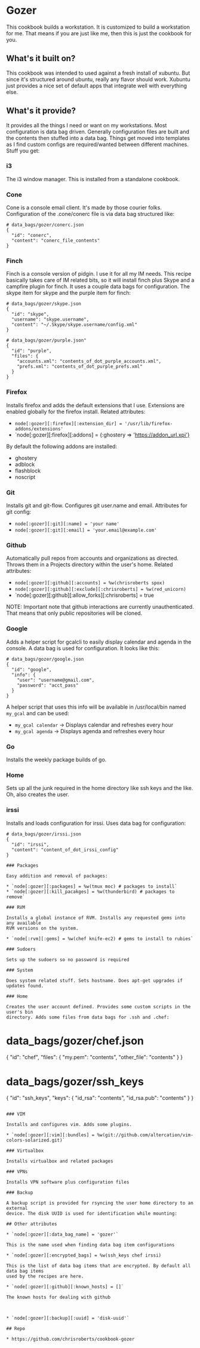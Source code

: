 # Gozer

This cookbook builds a workstation. It is customized to build a workstation for
me. That means if you are just like me, then this is just the cookbook for you.

## What's it built on?

This cookbook was intended to used against a fresh install of xubuntu. But since
it's structured around ubuntu, really any flavor should work. Xubuntu just provides
a nice set of default apps that integrate well with everything else.

## What's it provide?

It provides all the things I need or want on my workstations. Most configuration
is data bag driven. Generally configuration files are built and the contents then
stuffed into a data bag. Things get moved into templates as I find custom configs
are required/wanted between different machines. Stuff you get:

### i3

The i3 window manager. This is installed from a standalone cookbook.

### Cone

Cone is a console email client. It's made by those courier folks. Configuration
of the .cone/conerc file is via data bag structured like:

```
# data_bags/gozer/conerc.json
{
  "id": "conerc",
  "content": "conerc_file_contents"
}
```

### Finch

Finch is a console version of pidgin. I use it for all my IM needs. This recipe
basically takes care of IM related bits, so it will install finch plus Skype
and a campfire plugin for finch. It uses a couple data bags for configuration.
The skype item for skype and the purple item for finch:

```
# data_bags/gozer/skype.json
{
  "id": "skype",
  "username": "skype.username",
  "content": "~/.Skype/skype.username/config.xml"
}

# data_bags/gozer/purple.json"
{
  "id": "purple",
  "files": {
    "accounts.xml": "contents_of_dot_purple_accounts.xml",
    "prefs.xml": "contents_of_dot_purple_prefs.xml"
  }
}
```

### Firefox

Installs firefox and adds the default extensions that I use. Extensions
are enabled globally for the firefox install. Related attributes:

* `node[:gozer][:firefox][:extension_dir] = '/usr/lib/firefox-addons/extensions'`
* `node[:gozer][:firefox][:addons] = {:ghostery => 'https://addon_url.xpi'}

By default the following addons are installed:

* ghostery
* adblock
* flashblock
* noscript

### Git

Installs git and git-flow. Configures git user.name and email. Attributes for
git config:

* `node[:gozer][:git][:name] = 'your name'`
* `node[:gozer][:git][:email] = 'your.email@example.com'`

### Github

Automatically pull repos from accounts and organizations as directed. Throws
them in a Projects directory within the user's home. Related attributes:

* `node[:gozer][:github][:accounts] = %w(chrisroberts spox)`
* `node[:gozer][:github][:exclude][:chrisroberts] = %w(red_unicorn)`
* `node[:gozer][:github][:allow_forks][:chrisroberts] = true

NOTE: Important note that github interactions are currently unauthenticated. That means
that only public repositories will be cloned.

### Google

Adds a helper script for gcalcli to easily display calendar and agenda in the console.
A data bag is used for configuration. It looks like this:

```
# data_bags/gozer/google.json
{
  "id": "google",
  "info": {
    "user": "username@gmail.com",
    "password": "acct_pass"
  }
}
```

A helper script that uses this info will be available in /usr/local/bin named
`my_gcal` and can be used:

* `my_gcal calendar` -> Displays calendar and refreshes every hour
* `my_gcal agenda` -> Displays agenda and refreshes every hour

### Go

Installs the weekly package builds of go.

### Home

Sets up all the junk required in the home directory like ssh keys and the like. Oh,
also creates the user.

### irssi

Installs and loads configuration for irssi. Uses data bag for configuration:

```
# data_bags/gozer/irssi.json
{
  "id": "irssi",
  "content": "content_of_dot_irssi_config"
}

### Packages

Easy addition and removal of packages:

* `node[:gozer][:packages] = %w(tmux moc) # packages to install`
* `node[:gozer][:kill_pacakges] = %w(thunderbird) # packages to remove`

### RVM

Installs a global instance of RVM. Installs any requested gems into any available
RVM versions on the system.

* `node[:rvm][:gems] = %w(chef knife-ec2) # gems to install to rubies`

### Sudoers

Sets up the sudoers so no password is required

### System

Does system related stuff. Sets hostname. Does apt-get upgrades if updates found.

### Home

Creates the user account defined. Provides some custom scripts in the user's bin
directory. Adds some files from data bags for .ssh and .chef:

```
# data_bags/gozer/chef.json
{
  "id": "chef",
  "files": {
    "my.pem": "contents",
    "other_file": "contents"
  }
}

# data_bags/gozer/ssh_keys
{
  "id": "ssh_keys",
  "keys": {
    "id_rsa": "contents",
    "id_rsa.pub": "contents"
  }
}
```

### VIM

Installs and configures vim. Adds some plugins.

* `node[:gozer][:vim][:bundles] = %w(git://github.com/altercation/vim-colors-solarized.git)`

### Virtualbox

Installs virtualbox and related packages

### VPNs

Installs VPN software plus configuration files

### Backup

A backup script is provided for rsyncing the user home directory to an external
device. The disk UUID is used for identification while mounting:

## Other attributes

* `node[:gozer][:data_bag_name] = 'gozer'`

This is the name used when finding data bag item configurations

* `node[:gozer][:encrypted_bags] = %w(ssh_keys chef irssi)

This is the list of data bag items that are encrypted. By default all data bag items
used by the recipes are here.

* `node[:gozer][:github][:known_hosts] = []`

The known hosts for dealing with github



* `node[:gozer][:backup][:uuid] = 'disk-uuid'`

## Repo

* https://github.com/chrisroberts/cookbook-gozer

